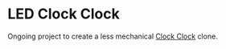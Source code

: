 # LED Clock Clock
Ongoing project to create a less mechanical [Clock Clock](https://clockclock.com/collections/clockclock-24) clone.
